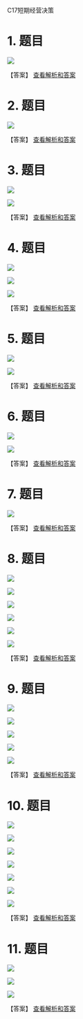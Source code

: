 C17短期经营决策

# 1. 题目

![](media/7575fb7146bc8d75c06a85df00588cf3.png)

【答案】
[查看解析和答案](media/cb5e987ee122ae33d11a6be6348c36be.png.md)
# 2. 题目

![](media/5cb726f04cb368f62daf2244329260f4.png)

【答案】
[查看解析和答案](media/d1fd9bf446ea3a1d96eb44e5c7798640.png.md)
# 3. 题目

![](media/06b8d009bc8a66740e379ebe44fdef9f.png)

![](media/b9b687b6951e77bd25f224fe788dd2e2.png)

【答案】
[查看解析和答案](media/dd1a647db7f1370a546f7b920bc51373.png.md)
# 4. 题目

![](media/1bb93070ccfd949f97a0b11af0d0cbdb.png)

![](media/47f28ae0bdc36889354e843f08132029.png)

![](media/99ca6188df03663e91463c6ab7390574.png)

【答案】
[查看解析和答案](media/26acc698b0a04bf80cb63503978c3e84.png.md)
# 5. 题目

![](media/c50fdd14b74971b2a41ebd5d74c306ce.png)

![](media/c7ac2f58c649c2435368c778268d4ef9.png)

【答案】
[查看解析和答案](media/a6752cf8c9bdc0cc64df0b17628e4184.png.md)
# 6. 题目

![](media/a98d790cf15f2d40bcd998ef5d892e70.png)

![](media/2b7a47da13fb993e0463fcc75be45e06.png)

【答案】
[查看解析和答案](media/52ee61a69bdf31d50f379b51941c57e7.png.md)
# 7. 题目

![](media/b2900b9a6ac9e9e7a9ea9d1eec232fe0.png)

【答案】
[查看解析和答案](media/6849866cf6cfacd0e3857c1bc573614e.png.md)
# 8. 题目

![](media/49f3b7504b8531bffde73887e37a6434.png)

![](media/4d0f558bba23a85b2e40a8182358492c.png)

![](media/c5e50f62acdf02b4cd4e6e4db4f76323.png)

![](media/9c702f8b0d784eab06df8bff3e56843d.png)

![](media/8cdb2ff74b6445eee118ebae02d672f4.png)

![](media/ce007b168a923ffc5b1fd54cac0e0ba9.png)

【答案】
[查看解析和答案](media/a354347c50375fd5c06e3efee9d1dc3a.png.md)
# 9. 题目

![](media/4caf978250ea8298a0d22307abdbcd4b.png)

![](media/672dd7f31f984c8ed7faa2e7931a3bd7.png)

![](media/88d63b29e8e62cbc940bc2ff5b175926.png)

![](media/df0f493b3c07416b108c737692d19487.png)

![](media/5aa0809e79593f404349ebd7b022d302.png)

【答案】
[查看解析和答案](media/4d709d03462e14dae15d25325a81cc59.png.md)
# 10. 题目

![](media/0934997a6fdc1777e66c2c5dfce4d7fd.png)

![](media/a4a7af5d2da5021fd465ef17b9a73676.png)

![](media/6b131dcf050c6c2bfa334f1e6165d8b5.png)

![](media/e68e9e077d4b8606d97d0ebd037e080a.png)

![](media/c2701650cf1fcf705d8ddda55c0586eb.png)

![](media/24e58bc1860a31defb55c7fce876ffdd.png)

![](media/d9daf1c49223e4a94fff102b390e7d8c.png)

【答案】
[查看解析和答案](media/8a5edd82f5ecd2d970c4c4c7f7127038.png.md)
# 11. 题目

![](media/eb155223d012a0b84a4e2c36d195f0c7.png)

![](media/21e468ecf0cc49d4c8b8b4a259faf19d.png)

![](media/de929b1c5bd933b2ded4910106d264df.png)

【答案】
[查看解析和答案](media/223f2543609339e47414eb47e3c5403f.png.md)

